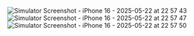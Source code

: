 ![Simulator Screenshot - iPhone 16 - 2025-05-22 at 22 57 43](https://github.com/user-attachments/assets/993f607c-28c1-48f1-a3a4-780f0bc34dd2)
![Simulator Screenshot - iPhone 16 - 2025-05-22 at 22 57 47](https://github.com/user-attachments/assets/add6a260-b401-4143-90d5-8f4f24e5c8d7)
![Simulator Screenshot - iPhone 16 - 2025-05-22 at 22 57 50](https://github.com/user-attachments/assets/0659519a-738b-4e73-8c9f-cf22959d54b5)
